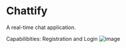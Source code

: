 # Chattify

A real-time chat application.

Capabilibities:
Registration and Login
![image](https://github.com/OmolemoBlessingLethuloe/chat-app/assets/82062654/a5651570-e74f-4ef9-bca4-32c7914d5fdd)
